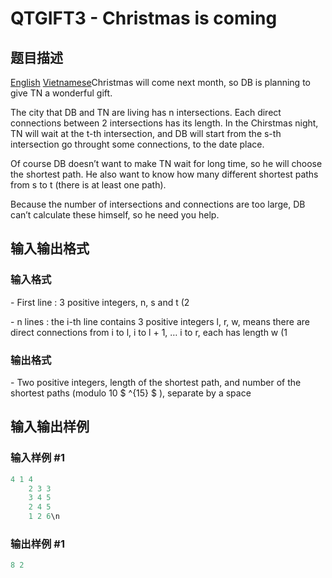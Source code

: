 # QTGIFT3 - Christmas is coming

## 题目描述

 [English](/problems/QTGIFT3/en/) [Vietnamese](/problems/QTGIFT3/vn/)Christmas will come next month, so DB is planning to give TN a wonderful gift.

The city that DB and TN are living has n intersections. Each direct connections between 2 intersections has its length. In the Chirstmas night, TN will wait at the t-th intersection, and DB will start from the s-th intersection go throught some connections, to the date place.

Of course DB doesn’t want to make TN wait for long time, so he will choose the shortest path. He also want to know how many different shortest paths from s to t (there is at least one path).

Because the number of intersections and connections are too large, DB can’t calculate these himself, so he need you help.

## 输入输出格式

### 输入格式

\- First line : 3 positive integers, n, s and t (2

\- n lines : the i-th line contains 3 positive integers l, r, w, means there are direct connections from i to l, i to l + 1, … i to r, each has length w (1

### 输出格式

\- Two positive integers, length of the shortest path, and number of the shortest paths (modulo 10 $ ^{15} $ ), separate by a space

## 输入输出样例

### 输入样例 #1

```cpp
4 1 4
	2 3 3
	3 4 5
	2 4 5
	1 2 6\n
```


### 输出样例 #1

```cpp
8 2
```


